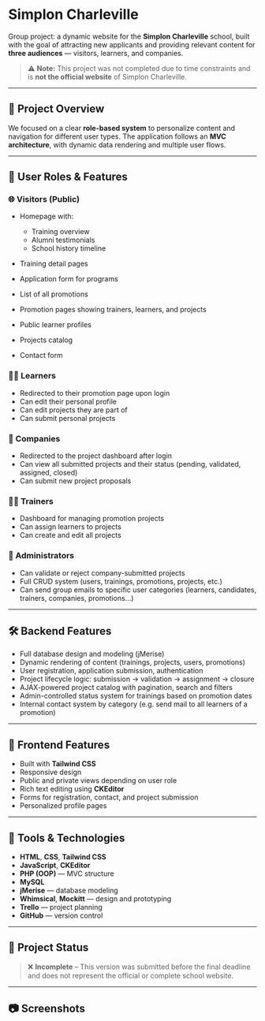 # Simplon Charleville

Group project: a dynamic website for the **Simplon Charleville** school, built with the goal of attracting new applicants and providing relevant content for **three audiences** — visitors, learners, and companies.

> ⚠️ **Note:** This project was not completed due to time constraints and is **not the official website** of Simplon Charleville.

---

## 🧠 Project Overview

We focused on a clear **role-based system** to personalize content and navigation for different user types. The application follows an **MVC architecture**, with dynamic data rendering and multiple user flows.

---

## 👥 User Roles & Features

### 🌐 Visitors (Public)

* Homepage with:

  * Training overview
  * Alumni testimonials
  * School history timeline
* Training detail pages
* Application form for programs
* List of all promotions
* Promotion pages showing trainers, learners, and projects
* Public learner profiles
* Projects catalog
* Contact form

### 👨‍🎓 Learners

* Redirected to their promotion page upon login
* Can edit their personal profile
* Can edit projects they are part of
* Can submit personal projects

### 🏢 Companies

* Redirected to the project dashboard after login
* Can view all submitted projects and their status (pending, validated, assigned, closed)
* Can submit new project proposals

### 👨‍🏫 Trainers

* Dashboard for managing promotion projects
* Can assign learners to projects
* Can create and edit all projects

### 🔧 Administrators

* Can validate or reject company-submitted projects
* Full CRUD system (users, trainings, promotions, projects, etc.)
* Can send group emails to specific user categories (learners, candidates, trainers, companies, promotions...)

---

## 🛠️ Backend Features

* Full database design and modeling (jMerise)
* Dynamic rendering of content (trainings, projects, users, promotions)
* User registration, application submission, authentication
* Project lifecycle logic: submission → validation → assignment → closure
* AJAX-powered project catalog with pagination, search and filters
* Admin-controlled status system for trainings based on promotion dates
* Internal contact system by category (e.g. send mail to all learners of a promotion)

---

## 🎨 Frontend Features

* Built with **Tailwind CSS**
* Responsive design
* Public and private views depending on user role
* Rich text editing using **CKEditor**
* Forms for registration, contact, and project submission
* Personalized profile pages

---

## 🔧 Tools & Technologies

* **HTML**, **CSS**, **Tailwind CSS**
* **JavaScript**, **CKEditor**
* **PHP (OOP)** — MVC structure
* **MySQL**
* **jMerise** — database modeling
* **Whimsical**, **Mockitt** — design and prototyping
* **Trello** — project planning
* **GitHub** — version control

---

## 🚧 Project Status

> ❌ **Incomplete** – This version was submitted before the final deadline and does not represent the official or complete school website.

---

## 📷 Screenshots

